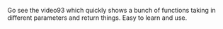 
Go see the video93 which quickly shows a bunch of functions taking in different parameters and return things. Easy to learn and use.